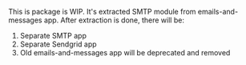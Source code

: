 This is package is WIP. It's extracted SMTP module from emails-and-messages app.
After extraction is done, there will be:

1. Separate SMTP app
2. Separate Sendgrid app
3. Old emails-and-messages app will be deprecated and removed
